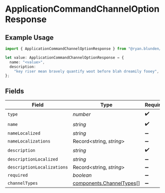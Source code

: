 # ApplicationCommandChannelOptionResponse

## Example Usage

```typescript
import { ApplicationCommandChannelOptionResponse } from "@ryan.blunden/discord-sdk/models/components";

let value: ApplicationCommandChannelOptionResponse = {
  name: "<value>",
  description:
    "key riser mean bravely quantify woot before blah dreamily fooey",
};
```

## Fields

| Field                                                                | Type                                                                 | Required                                                             | Description                                                          |
| -------------------------------------------------------------------- | -------------------------------------------------------------------- | -------------------------------------------------------------------- | -------------------------------------------------------------------- |
| `type`                                                               | *number*                                                             | :heavy_check_mark:                                                   | N/A                                                                  |
| `name`                                                               | *string*                                                             | :heavy_check_mark:                                                   | N/A                                                                  |
| `nameLocalized`                                                      | *string*                                                             | :heavy_minus_sign:                                                   | N/A                                                                  |
| `nameLocalizations`                                                  | Record<string, *string*>                                             | :heavy_minus_sign:                                                   | N/A                                                                  |
| `description`                                                        | *string*                                                             | :heavy_check_mark:                                                   | N/A                                                                  |
| `descriptionLocalized`                                               | *string*                                                             | :heavy_minus_sign:                                                   | N/A                                                                  |
| `descriptionLocalizations`                                           | Record<string, *string*>                                             | :heavy_minus_sign:                                                   | N/A                                                                  |
| `required`                                                           | *boolean*                                                            | :heavy_minus_sign:                                                   | N/A                                                                  |
| `channelTypes`                                                       | [components.ChannelTypes](../../models/components/channeltypes.md)[] | :heavy_minus_sign:                                                   | N/A                                                                  |